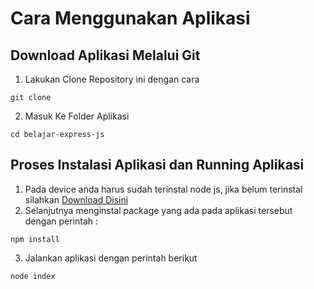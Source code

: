 # Cara Menggunakan Aplikasi

## Download Aplikasi Melalui Git
1. Lakukan Clone Repository ini dengan cara

```
git clone 
```

2. Masuk Ke Folder Aplikasi

```
cd belajar-express-js
```

## Proses Instalasi Aplikasi dan Running Aplikasi
1. Pada device anda harus sudah terinstal node js, jika belum terinstal silahkan [Download Disini](https://nodejs.org/en/download/)
2. Selanjutnya menginstal package yang ada pada aplikasi tersebut dengan perintah :

```
npm install
```

3. Jalankan aplikasi dengan perintah berikut

```
node index
```
